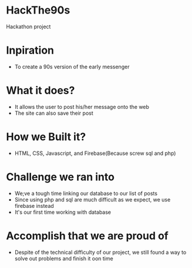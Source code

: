 # HackThe90s
Hackathon project

# Inpiration
- To create a 90s version of the early messenger

# What it does?
- It allows the user to post his/her message onto the web
- The site can also save their post

# How we Built it?
- HTML, CSS, Javascript, and Firebase(Because screw sql and php)

# Challenge we ran into 
- We;ve a tough time linking our database to our list of posts
- Since using php and sql are much difficult as we expect, we use firebase instead
- It's our first time working with database

# Accomplish that we are proud of
- Despite of the technical difficulty of our project, we still found a way to solve out problems and finish it oon time

